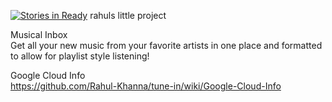 [![Stories in Ready](https://badge.waffle.io/Rahul-Khanna/tune-in.png?label=ready&title=Ready)](https://waffle.io/Rahul-Khanna/tune-in)
rahuls little project

Musical Inbox  
     Get all your new music from your favorite artists in one place and formatted  
     to allow for playlist style listening!  


Google Cloud Info  
     https://github.com/Rahul-Khanna/tune-in/wiki/Google-Cloud-Info
